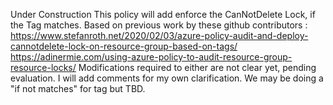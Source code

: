 Under Construction
This policy will add enforce the CanNotDelete Lock, if the Tag matches.
Based on previous work by these github contributors :
  https://www.stefanroth.net/2020/02/03/azure-policy-audit-and-deploy-cannotdelete-lock-on-resource-group-based-on-tags/
  https://adinermie.com/using-azure-policy-to-audit-resource-group-resource-locks/
Modifications required to either are not clear yet, pending evaluation. I will add comments for my own clarification. We may be doing a "if not matches" for tag but TBD. 
